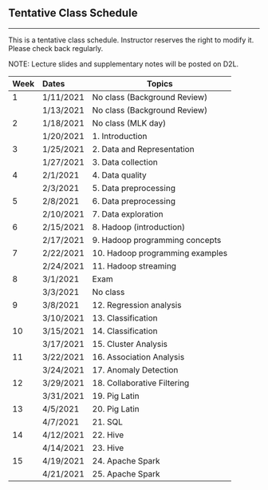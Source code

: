 ## Tentative Class Schedule
---
 This is a tentative class schedule. Instructor reserves the right to modify it. Please check back regularly. 
 
 NOTE: Lecture slides and supplementary notes will be posted on D2L. 

| Week |  Dates   |    Topics       |
|------|:---------|-----------------|
| 1  | 1/11/2021  | No class (Background Review) |
|    | 1/13/2021  | No class (Background Review) | 
| 2  | 1/18/2021  | No class (MLK day) | 
|    | 1/20/2021  | 1. Introduction  |
| 3  | 1/25/2021  | 2. Data and Representation |
|    | 1/27/2021  | 3. Data collection    | 
| 4  | 2/1/2021  | 4.  Data quality       |
|    | 2/3/2021  | 5.  Data preprocessing | 
| 5  | 2/8/2021   | 6. Data preprocessing |
|    | 2/10/2021   | 7. Data exploration  |
| 6  | 2/15/2021  | 8. Hadoop (introduction)        |
|    | 2/17/2021  | 9. Hadoop programming concepts  |
| 7  | 2/22/2021  | 10. Hadoop programming examples  |
|    | 2/24/2021  | 11. Hadoop streaming  |
| 8  | 3/1/2021  | Exam  | 
|    | 3/3/2021  | No class      |
| 9  | 3/8/2021   | 12. Regression analysis   |
|    | 3/10/2021  | 13. Classification        |
| 10 | 3/15/2021  | 14. Classification        |
|    | 3/17/2021  | 15. Cluster Analysis      |
| 11 | 3/22/2021  | 16. Association Analysis  |
|    | 3/24/2021  | 17. Anomaly Detection     |
| 12 | 3/29/2021  | 18. Collaborative Filtering  |
|    | 3/31/2021  | 19. Pig Latin     |
| 13 | 4/5/2021   | 20. Pig Latin     |
|    | 4/7/2021   | 21. SQL      | 
| 14 | 4/12/2021  | 22. Hive     |
|    | 4/14/2021  | 23. Hive     |
| 15 | 4/19/2021  | 24. Apache Spark    |
|    | 4/21/2021  | 25. Apache Spark    |

